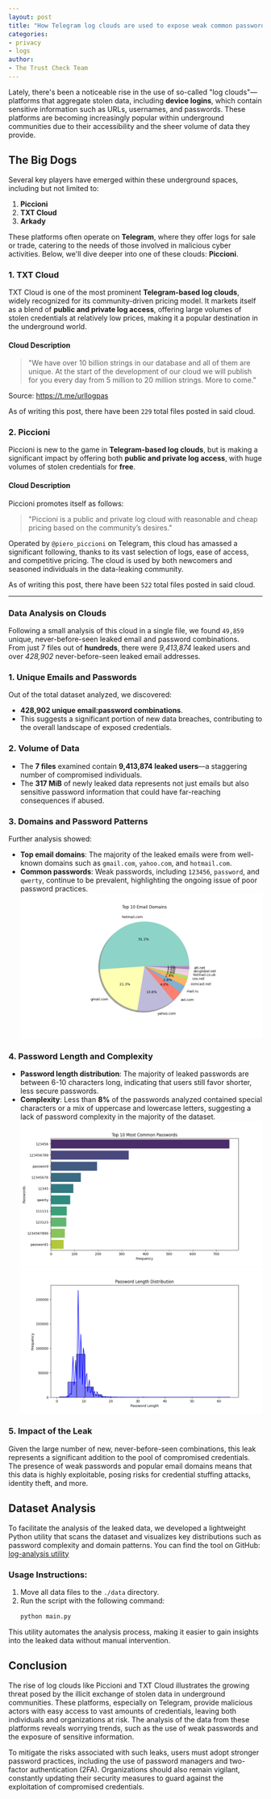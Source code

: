 ```yaml
---
layout: post
title: "How Telegram log clouds are used to expose weak common passwords"
categories: 
- privacy
- logs
author:
- The Trust Check Team
---
```


Lately, there's been a noticeable rise in the use of so-called "log clouds"—platforms that aggregate stolen data, including **device logins**, which contain sensitive information such as URLs, usernames, and passwords. These platforms are becoming increasingly popular within underground communities due to their accessibility and the sheer volume of data they provide.

## The Big Dogs

Several key players have emerged within these underground spaces, including but not limited to:

1. **Piccioni**
2. **TXT Cloud**
3. **Arkady**

These platforms often operate on **Telegram**, where they offer logs for sale or trade, catering to the needs of those involved in malicious cyber activities. Below, we'll dive deeper into one of these clouds: **Piccioni**.

### 1. TXT Cloud

TXT Cloud is one of the most prominent **Telegram-based log clouds**, widely recognized for its community-driven pricing model. It markets itself as a blend of **public and private log access**, offering large volumes of stolen credentials at relatively low prices, making it a popular destination in the underground world.

#### **Cloud Description**
> "We have over 10 billion strings in our database and all of them are unique. At the start of the development of our cloud we will publish for you every day from 5 million to 20 million strings. More to come."

Source: https://t.me/urllogpas

As of writing this post, there have been `229` total files posted in said cloud.

### **2. Piccioni**

Piccioni is new to the game in **Telegram-based log clouds**, but is making a significant impact by offering both **public and private log access**, with huge volumes of stolen credentials for **free**.

#### **Cloud Description**
Piccioni promotes itself as follows:
> "Piccioni is a public and private log cloud with reasonable and cheap pricing based on the community’s desires."

Operated by `@piero_piccioni` on Telegram, this cloud has amassed a significant following, thanks to its vast selection of logs, ease of access, and competitive pricing. The cloud is used by both newcomers and seasoned individuals in the data-leaking community.

As of writing this post, there have been `522` total files posted in said cloud.

---

### Data Analysis on Clouds

Following a small analysis of this cloud in a single file, we found `49,859` unique, never-before-seen leaked email and password combinations.  
From just 7 files out of **hundreds**, there were *9,413,874* leaked users and over *428,902* never-before-seen leaked email addresses.

### 1. Unique Emails and Passwords
Out of the total dataset analyzed, we discovered:
- **428,902 unique email:password combinations**.
- This suggests a significant portion of new data breaches, contributing to the overall landscape of exposed credentials.

### 2. Volume of Data
- The **7 files** examined contain **9,413,874 leaked users**—a staggering number of compromised individuals.
- The **317 MiB** of newly leaked data represents not just emails but also sensitive password information that could have far-reaching consequences if abused.
  
### 3. Domains and Password Patterns
Further analysis showed:
- **Top email domains**: The majority of the leaked emails were from well-known domains such as `gmail.com`, `yahoo.com`, and `hotmail.com`.
- **Common passwords**: Weak passwords, including `123456`, `password`, and `qwerty`, continue to be prevalent, highlighting the ongoing issue of poor password practices.
![Figure2](/assets/images/password_graphs/Figure_2.png)

### 4. Password Length and Complexity
- **Password length distribution**: The majority of leaked passwords are between 6-10 characters long, indicating that users still favor shorter, less secure passwords.
- **Complexity**: Less than **8%** of the passwords analyzed contained special characters or a mix of uppercase and lowercase letters, suggesting a lack of password complexity in the majority of the dataset.
![Figure1](/assets/images/password_graphs/Figure_1.png)
![Figure3](/assets/images/password_graphs/Figure_3.png)

### 5. Impact of the Leak
Given the large number of new, never-before-seen combinations, this leak represents a significant addition to the pool of compromised credentials.  
The presence of weak passwords and popular email domains means that this data is highly exploitable, posing risks for credential stuffing attacks, identity theft, and more.

## Dataset Analysis
To facilitate the analysis of the leaked data, we developed a lightweight Python utility that scans the dataset and visualizes key distributions such as password complexity and domain patterns. You can find the tool on GitHub:  
[log-analysis utility](https://github.com/JStuborn/log-analysis/tree/main)

### Usage Instructions:
1. Move all data files to the `./data` directory.
2. Run the script with the following command:
   ```bash
   python main.py
    ```
This utility automates the analysis process, making it easier to gain insights into the leaked data without manual intervention.

## Conclusion

The rise of log clouds like Piccioni and TXT Cloud illustrates the growing threat posed by the illicit exchange of stolen data in underground communities. These platforms, especially on Telegram, provide malicious actors with easy access to vast amounts of credentials, leaving both individuals and organizations at risk. The analysis of the data from these platforms reveals worrying trends, such as the use of weak passwords and the exposure of sensitive information.

To mitigate the risks associated with such leaks, users must adopt stronger password practices, including the use of password managers and two-factor authentication (2FA). Organizations should also remain vigilant, constantly updating their security measures to guard against the exploitation of compromised credentials.
